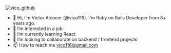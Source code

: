 ![vico_github](https://user-images.githubusercontent.com/1700587/182411181-95bc3a7b-8dd1-4a21-ba65-dc30ac750cf2.jpg )

- 👋 Hi, I’m Víctor Alcocer (@vico116). I'm Ruby on Rails Developer from 8+ years ago.
- 👀 I’m interested in a job
- 🌱 I’m currently learning React
- 💞️ I’m looking to collaborate on backend / frontend projects
- 📫 How to reach me vico116@gmail.com

<!---
vico116/vico116 is a ✨ special ✨ repository because its `README.md` (this file) appears on your GitHub profile.![vico_github](https://user-images.githubusercontent.com/1700587/182410806-1a6cdd23-c2df-4c0f-a20a-d9ad55a70117.jpg)

You can click the Preview link to take a look at your changes.
--->
